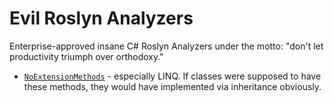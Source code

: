 # Evil Roslyn Analyzers

Enterprise-approved insane C# Roslyn Analyzers under the motto: "don't let productivity triumph over orthodoxy."

* [`NoExtensionMethods`](https://www.reddit.com/r/dotnet/comments/1c4hz1z/linq_forbidden/) - especially LINQ. If classes were supposed to have these methods, they would have implemented via inheritance obviously.
